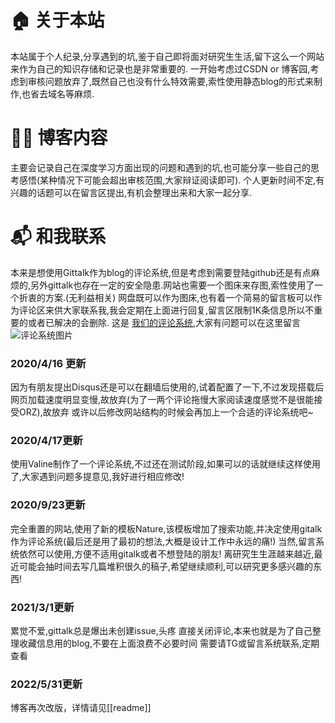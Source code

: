  # 🏠 关于本站
本站属于个人纪录,分享遇到的坑,鉴于自己即将面对研究生生活,留下这么一个网站来作为自己的知识存储和记录也是非常重要的.
一开始考虑过CSDN or 博客园,考虑到审核问题放弃了,既然自己也没有什么特效需要,索性使用静态blog的形式来制作,也省去域名等麻烦.


 # 👨‍💻 博客内容
主要会记录自己在深度学习方面出现的问题和遇到的坑,也可能分享一些自己的思考感悟(某种情况下可能会超出审核范围,大家辩证阅读即可).
个人更新时间不定,有兴趣的话题可以在留言区提出,有机会整理出来和大家一起分享.

 # 📬 和我联系
 本来是想使用Gittalk作为blog的评论系统,但是考虑到需要登陆github还是有点麻烦的,另外gittalk也存在一定的安全隐患.网站也需要一个图床来存图,索性使用了一个折衷的方案.(无利益相关)
网盘既可以作为图床,也有着一个简易的留言板可以作为评论区来供大家联系我,我会定期在上面进行回复,留言区限制1K条信息所以不重要的或者已解决的会删除.
   这是 [我们的评论系统](http://mbkotori.ys168.com),大家有问题可以在这里留言
   ![评论系统图片](http://ys-f.ys168.com/614621440/m524H6H26JKM6Hkrcmun/%E8%AF%84%E8%AE%BA.png)

### 2020/4/16 更新
因为有朋友提出Disqus还是可以在翻墙后使用的,试着配置了一下,不过发现搭载后网页加载速度明显变慢,故放弃(为了一两个评论拖慢大家阅读速度感觉不是很能接受ORZ),故放弃
或许以后修改网站结构的时候会再加上一个合适的评论系统吧~
### 2020/4/17更新
使用Valine制作了一个评论系统,不过还在测试阶段,如果可以的话就继续这样使用了,大家遇到问题多提意见,我好进行相应修改!
### 2020/9/23更新
完全重置的网站,使用了新的模板Nature,该模板增加了搜索功能,并决定使用gitalk作为评论系统(最后还是用了最初的想法,大概是设计工作中永远的痛!)
当然,留言系统依然可以使用,方便不适用gitalk或者不想登陆的朋友!
离研究生生涯越来越近,最近可能会抽时间去写几篇堆积很久的稿子,希望继续顺利,可以研究更多感兴趣的东西!
### 2021/3/1更新
累觉不爱,gittalk总是爆出未创建issue,头疼
直接关闭评论,本来也就是为了自己整理收藏信息用的blog,不要在上面浪费不必要时间
需要请TG或留言系统联系,定期查看

### 2022/5/31更新
博客再次改版，详情请见[[readme]]